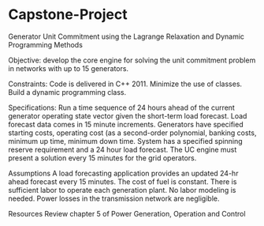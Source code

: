 # Capstone-Project

Generator Unit Commitment using the Lagrange Relaxation and Dynamic Programming Methods

Objective: develop the core engine for solving the unit commitment problem in networks with up to 15 generators.

Constraints:
Code is delivered in C++ 2011.
Minimize the use of classes. Build a dynamic programming class.

Specifications:
Run a time sequence of 24 hours ahead of the current generator operating state vector given the short-term load forecast. Load forecast data comes in 15 minute increments.
Generators have specified starting costs, operating cost (as a second-order polynomial, banking costs, minimum up time, minimum down time.
System has a specified spinning reserve requirement and a 24 hour load forecast.
The UC engine must present a solution every 15 minutes for the grid operators.

Assumptions
A load forecasting application provides an updated 24-hr ahead forecast every 15 minutes.
The cost of fuel is constant.
There is sufficient labor to operate each generation plant. No labor modeling is needed.
Power losses in the transmission network are negligible.

Resources
Review chapter 5 of Power Generation, Operation and Control
